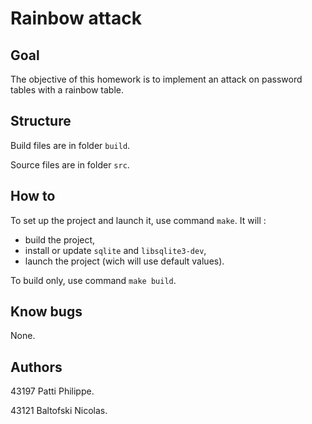# Rainbow attack

## Goal
The objective of this homework is to implement an attack on password tables with a rainbow table.

## Structure
Build files are in folder `build`.

Source files are in folder `src`.

## How to
To set up the project and launch it, use command `make`. It will :
* build the project,
* install or update `sqlite` and `libsqlite3-dev`,
* launch the project (wich will use default values).

To build only, use command `make build`.

## Know bugs
None.

## Authors
43197 Patti Philippe.

43121 Baltofski Nicolas.